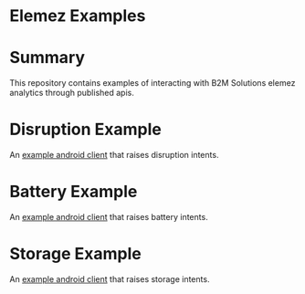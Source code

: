 # Elemez Examples

# Summary
This repository contains examples of interacting with B2M Solutions elemez analytics through published apis.

# Disruption Example
An [example android client](https://github.com/B2MSolutions/elemez-examples/tree/master/android/disruption) that raises disruption intents. 

# Battery Example
An [example android client](https://github.com/B2MSolutions/elemez-examples/tree/master/android/battery) that raises battery intents. 

# Storage Example
An [example android client](https://github.com/B2MSolutions/elemez-examples/tree/master/android/storage) that raises storage intents. 
